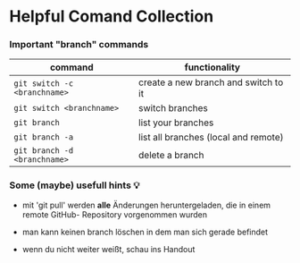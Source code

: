 # Helpful Comand Collection

### Important "branch" commands

| command                      | functionality                        |
| ---------------------------- | ------------------------------------ |
| `git switch -c <branchname>` | create a new branch and switch to it |
| `git switch <branchname>`    | switch branches                      |
| `git branch`                 | list your branches                   |
| `git branch -a`              | list all branches (local and remote) |
| `git branch -d <branchname>` | delete a branch                      |

### Some (maybe) usefull hints 💡

- mit 'git pull' werden **alle** Änderungen heruntergeladen, die in einem remote GitHub- Repository vorgenommen wurden

- man kann keinen branch löschen in dem man sich gerade befindet

- wenn du nicht weiter weißt, schau ins Handout
